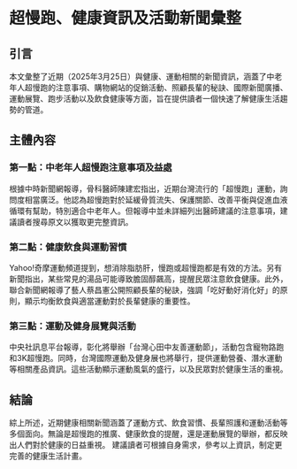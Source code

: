 # 超慢跑、健康資訊及活動新聞彙整

## 引言

本文彙整了近期（2025年3月25日）與健康、運動相關的新聞資訊，涵蓋了中老年人超慢跑的注意事項、購物網站的促銷活動、照顧長輩的秘訣、國際新聞廣播、運動展覽、跑步活動以及飲食健康等方面，旨在提供讀者一個快速了解健康生活趨勢的管道。

## 主體內容

### 第一點：中老年人超慢跑注意事項及益處

根據中時新聞網報導，骨科醫師陳建宏指出，近期台灣流行的「超慢跑」運動，詢問度相當廣泛。他認為超慢跑對於延緩骨質流失、保護關節、改善平衡與促進血液循環有幫助，特別適合中老年人。但報導中並未詳細列出醫師建議的注意事項，建議讀者搜尋原文以獲取更完整資訊。

### 第二點：健康飲食與運動習慣

Yahoo!奇摩運動頻道提到，想消除脂肪肝，慢跑或超慢跑都是有效的方法。另有新聞指出，某些常見的湯品可能導致膽固醇飆高，提醒民眾注意飲食健康。此外，聯合新聞網報導了藝人蔡昌憲公開照顧長輩的秘訣，強調「吃好動好消化好」的原則，顯示均衡飲食與適當運動對於長輩健康的重要性。

### 第三點：運動及健身展覽與活動

中央社訊息平台報導，彰化將舉辦「台灣心田中友善運動節」，活動包含寵物路跑和3K超慢跑。同時，台灣國際運動及健身展也將舉行，提供運動營養、潛水運動等相關產品資訊。這些活動顯示運動風氣的盛行，以及民眾對於健康生活的重視。

## 結論

綜上所述，近期健康相關新聞涵蓋了運動方式、飲食習慣、長輩照護和運動活動等多個面向。無論是超慢跑的推廣、健康飲食的提醒，還是運動展覽的舉辦，都反映出人們對於健康的日益重視。 建議讀者可根據自身需求，參考以上資訊，制定更完善的健康生活計畫。
